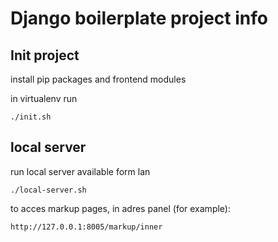 # Django boilerplate project info


## Init project
install pip packages and frontend modules

in virtualenv run 

```
./init.sh
```


## local server

run local server available form lan

```
./local-server.sh
```

to acces markup pages, in adres panel (for example):

```
http://127.0.0.1:8005/markup/inner
```


